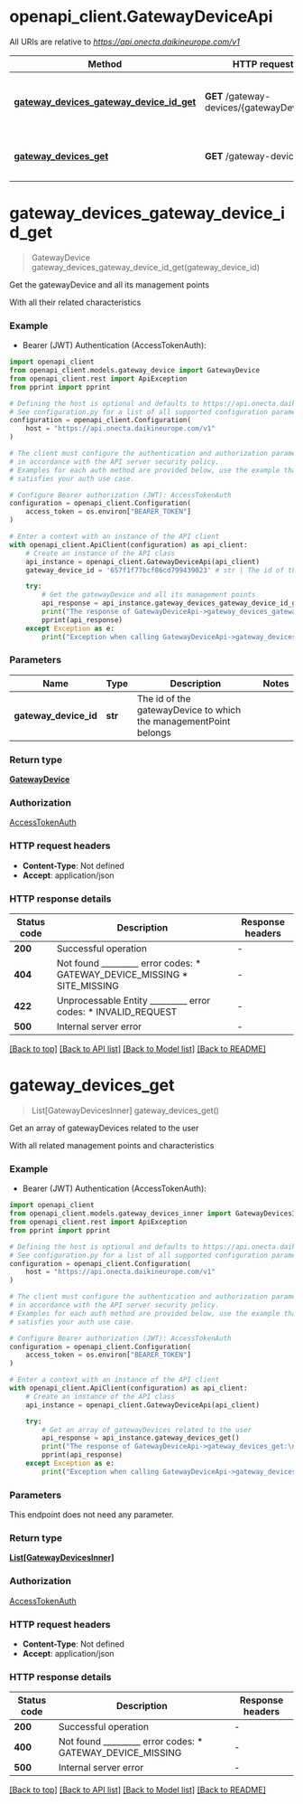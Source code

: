 # openapi_client.GatewayDeviceApi

All URIs are relative to *https://api.onecta.daikineurope.com/v1*

Method | HTTP request | Description
------------- | ------------- | -------------
[**gateway_devices_gateway_device_id_get**](GatewayDeviceApi.md#gateway_devices_gateway_device_id_get) | **GET** /gateway-devices/{gatewayDeviceId} | Get the gatewayDevice and all its management points
[**gateway_devices_get**](GatewayDeviceApi.md#gateway_devices_get) | **GET** /gateway-devices | Get an array of gatewayDevices related to the user


# **gateway_devices_gateway_device_id_get**
> GatewayDevice gateway_devices_gateway_device_id_get(gateway_device_id)

Get the gatewayDevice and all its management points

With all their related characteristics

### Example

* Bearer (JWT) Authentication (AccessTokenAuth):

```python
import openapi_client
from openapi_client.models.gateway_device import GatewayDevice
from openapi_client.rest import ApiException
from pprint import pprint

# Defining the host is optional and defaults to https://api.onecta.daikineurope.com/v1
# See configuration.py for a list of all supported configuration parameters.
configuration = openapi_client.Configuration(
    host = "https://api.onecta.daikineurope.com/v1"
)

# The client must configure the authentication and authorization parameters
# in accordance with the API server security policy.
# Examples for each auth method are provided below, use the example that
# satisfies your auth use case.

# Configure Bearer authorization (JWT): AccessTokenAuth
configuration = openapi_client.Configuration(
    access_token = os.environ["BEARER_TOKEN"]
)

# Enter a context with an instance of the API client
with openapi_client.ApiClient(configuration) as api_client:
    # Create an instance of the API class
    api_instance = openapi_client.GatewayDeviceApi(api_client)
    gateway_device_id = '657f1f77bcf86cd799439023' # str | The id of the gatewayDevice to which the managementPoint belongs

    try:
        # Get the gatewayDevice and all its management points
        api_response = api_instance.gateway_devices_gateway_device_id_get(gateway_device_id)
        print("The response of GatewayDeviceApi->gateway_devices_gateway_device_id_get:\n")
        pprint(api_response)
    except Exception as e:
        print("Exception when calling GatewayDeviceApi->gateway_devices_gateway_device_id_get: %s\n" % e)
```



### Parameters


Name | Type | Description  | Notes
------------- | ------------- | ------------- | -------------
 **gateway_device_id** | **str**| The id of the gatewayDevice to which the managementPoint belongs | 

### Return type

[**GatewayDevice**](GatewayDevice.md)

### Authorization

[AccessTokenAuth](../README.md#AccessTokenAuth)

### HTTP request headers

 - **Content-Type**: Not defined
 - **Accept**: application/json

### HTTP response details

| Status code | Description | Response headers |
|-------------|-------------|------------------|
**200** | Successful operation |  -  |
**404** | Not found _________ error codes:   * GATEWAY_DEVICE_MISSING   * SITE_MISSING |  -  |
**422** | Unprocessable Entity _________ error codes:   * INVALID_REQUEST |  -  |
**500** | Internal server error |  -  |

[[Back to top]](#) [[Back to API list]](../README.md#documentation-for-api-endpoints) [[Back to Model list]](../README.md#documentation-for-models) [[Back to README]](../README.md)

# **gateway_devices_get**
> List[GatewayDevicesInner] gateway_devices_get()

Get an array of gatewayDevices related to the user

With all related management points and characteristics

### Example

* Bearer (JWT) Authentication (AccessTokenAuth):

```python
import openapi_client
from openapi_client.models.gateway_devices_inner import GatewayDevicesInner
from openapi_client.rest import ApiException
from pprint import pprint

# Defining the host is optional and defaults to https://api.onecta.daikineurope.com/v1
# See configuration.py for a list of all supported configuration parameters.
configuration = openapi_client.Configuration(
    host = "https://api.onecta.daikineurope.com/v1"
)

# The client must configure the authentication and authorization parameters
# in accordance with the API server security policy.
# Examples for each auth method are provided below, use the example that
# satisfies your auth use case.

# Configure Bearer authorization (JWT): AccessTokenAuth
configuration = openapi_client.Configuration(
    access_token = os.environ["BEARER_TOKEN"]
)

# Enter a context with an instance of the API client
with openapi_client.ApiClient(configuration) as api_client:
    # Create an instance of the API class
    api_instance = openapi_client.GatewayDeviceApi(api_client)

    try:
        # Get an array of gatewayDevices related to the user
        api_response = api_instance.gateway_devices_get()
        print("The response of GatewayDeviceApi->gateway_devices_get:\n")
        pprint(api_response)
    except Exception as e:
        print("Exception when calling GatewayDeviceApi->gateway_devices_get: %s\n" % e)
```



### Parameters

This endpoint does not need any parameter.

### Return type

[**List[GatewayDevicesInner]**](GatewayDevicesInner.md)

### Authorization

[AccessTokenAuth](../README.md#AccessTokenAuth)

### HTTP request headers

 - **Content-Type**: Not defined
 - **Accept**: application/json

### HTTP response details

| Status code | Description | Response headers |
|-------------|-------------|------------------|
**200** | Successful operation |  -  |
**400** | Not found _________ error codes:   * GATEWAY_DEVICE_MISSING |  -  |
**500** | Internal server error |  -  |

[[Back to top]](#) [[Back to API list]](../README.md#documentation-for-api-endpoints) [[Back to Model list]](../README.md#documentation-for-models) [[Back to README]](../README.md)

